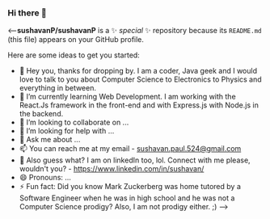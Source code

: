 ### Hi there 👋


<--**sushavanP/sushavanP** is a ✨ _special_ ✨ repository because its `README.md` (this file) appears on your GitHub profile.

Here are some ideas to get you started:

- 🔭 Hey you, thanks for dropping by. I am a coder, Java geek and I would love to talk to you
   about Computer Science to Electronics to Physics and everything in between.
- 🌱 I’m currently learning Web Development. I am working with the React.Js framework in the 
      front-end and with Express.js with Node.js in the backend. 
- 👯 I’m looking to collaborate on ...
- 🤔 I’m looking for help with ...
- 💬 Ask me about ...
- 📫 You can reach me at my email - sushavan.paul.524@gmail.com
- 🤔 Also guess what? I am on linkedIn too, lol. Connect with me please, wouldn't you? - https://www.linkedin.com/in/sushavan/
- 😄 Pronouns: ...
- ⚡ Fun fact: Did you know Mark Zuckerberg was home tutored by a Software Engineer when he was in high school
     and he was not a Computer Science prodigy?
     Also, I am not prodigy either. ;)
-->
